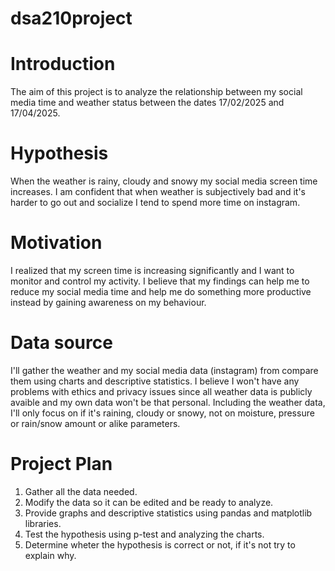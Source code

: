 # dsa210project
# Introduction
The aim of this project is to analyze the relationship between my social media time and weather status between the dates 17/02/2025 and 17/04/2025.

# Hypothesis 
When the weather is rainy, cloudy and snowy my social media screen time increases. I am confident that when weather is subjectively bad and it's harder to go out and socialize I tend to spend more time on instagram.

# Motivation
I realized that my screen time is increasing significantly and I want to monitor and control my activity. I believe that my findings can help me to reduce my social media time and help me do something more productive instead by gaining awareness on my behaviour.

# Data source
I'll gather the weather and my social media data (instagram) from compare them using charts and descriptive statistics. I believe I won't have any problems with ethics and privacy issues since all weather data is publicly avaible and my own data won't be that personal. Including the weather data, I'll only focus on if it's raining, cloudy or snowy, not on moisture, pressure or rain/snow amount or alike parameters.

# Project Plan 
1. Gather all the data needed.
2. Modify the data so it can be edited and be ready to analyze.
3. Provide graphs and descriptive statistics using pandas and matplotlib libraries.
4. Test the hypothesis using p-test and analyzing the charts.
5. Determine wheter the hypothesis is correct or not, if it's not try to explain why.

